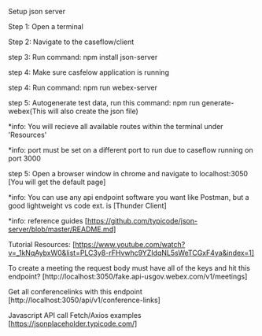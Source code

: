 Setup json server

Step 1: Open a terminal

Step 2: Navigate to the caseflow/client

step 3: Run command: npm install json-server

step 4: Make sure casfelow application is running

step 4: Run command: npm run webex-server

step 5: Autogenerate test data, run this command: npm run generate-webex(This will also create the json file)

\*info: You will recieve all available routes within the terminal under 'Resources'

\*info: port must be set on a different port to run due to caseflow running on port 3000

step 5: Open a browser window in chrome and navigate to localhost:3050 [You will get the default page]

\*info: You can use any api endpoint software you want like Postman, but a good lightweight vs code ext. is [Thunder Client]

\*info: reference guides
[https://github.com/typicode/json-server/blob/master/README.md]

Tutorial Resources:
[https://www.youtube.com/watch?v=_1kNqAybxW0&list=PLC3y8-rFHvwhc9YZIdqNL5sWeTCGxF4ya&index=1]

To create a meeting the request body must have all of the keys and hit this endpoint?
[http://localhost:3050/fake.api-usgov.webex.com/v1/meetings]

Get all conferencelinks with this endpoint
[http://localhost:3050/api/v1/conference-links]

Javascript API call Fetch/Axios examples
[https://jsonplaceholder.typicode.com/]




